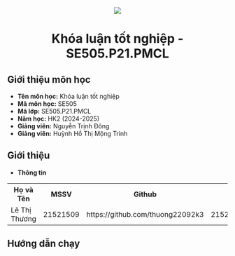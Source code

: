 <p align="center">
   <a href="https://www.uit.edu.vn/">
      <img src="https://i.imgur.com/WmMnSRt.png" border="none">
   </a>
</p>
<h1 align="center">
   Khóa luận tốt nghiệp - SE505.P21.PMCL
</h1>

<h2>
   Giới thiệu môn học   
</h2>

- **Tên môn học:** Khóa luận tốt nghiệp 
- **Mã môn học:** SE505
- **Mã lớp:**  SE505.P21.PMCL	
- **Năm học:** HK2 (2024-2025)
- **Giảng viên:** Nguyễn Trịnh Đông
- **Giảng viên:** Huỳnh Hồ Thị Mộng Trinh

<h2>
   Giới thiệu
</h2>

- **Thông tin** 

<table align="center">
      <tr>
       <th>Họ và Tên</th>
       <th>MSSV</th>
       <th>Github</th>
       <th>Email</th>
      </tr>
      <tr>
       <td>Lê Thị Thương</td>
       <td>21521509</td>
       <td>https://github.com/thuong22092k3</td>
       <td>21521509@gm.uit.edu.vn</td>  
      </tr>
</table>

<h2>
   Hướng dẫn chạy
</h2>
